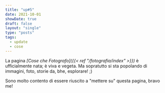 ```yaml
---
title: "up#5"
date: 2021-10-01
showDate: true
draft: false
layout: "single"
type: "posts"
tags:
  - update
  - cose
---
```


La pagina _[Cose che Fotografo]({{< ref "/fotografia/index" >}})_ è ufficialmente nata; è viva e vegeta. Ma sopratutto si sta popolando di immagini, foto, storie da, bhe, esplorare! ;)

Sono molto contento di essere riuscito a "mettere su" questa pagina, bravo me!
